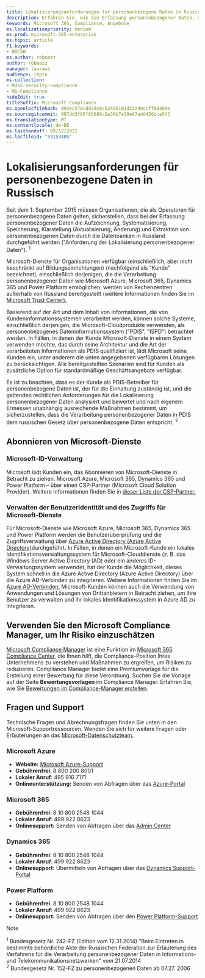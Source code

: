 ```yaml
---
title: Lokalisierungsanforderungen für personenbezogene Daten in Russisch
description: Erfahren Sie, wie die Erfassung personenbezogener Daten, die Aufzeichnung personenbezogener Daten russischer Bürger, die Systematisierung, die Behebung, die Speicherung, die Klarstellung und die Extraktion in Microsoft-Dienste und Datenbanken in Russland durchgeführt werden.
keywords: Microsoft 365, Compliance, Angebote
ms.localizationpriority: medium
ms.prod: microsoft-365-enterprise
ms.topic: article
f1.keywords:
- NOCSH
ms.author: robmazz
author: robmazz
manager: laurawi
audience: itpro
ms.collection:
- M365-security-compliance
- MS-Compliance
hideEdit: true
titleSuffix: Microsoft Compliance
ms.openlocfilehash: 093ec578cd83dc6c52485101d232d9ccff88489e
ms.sourcegitcommit: 997dd3f66f65686c2e38b7e30e67add426dce5f3
ms.translationtype: MT
ms.contentlocale: de-DE
ms.lasthandoff: 09/12/2021
ms.locfileid: "59159405"
---
```

# <a name="russian-personal-data-localization-requirements"></a>Lokalisierungsanforderungen für personenbezogene Daten in Russisch

Seit dem 1. September 2015 müssen Organisationen, die als Operatoren für personenbezogene Daten gelten, sicherstellen, dass bei der Erfassung personenbezogener Daten die Aufzeichnung, Systematisierung, Speicherung, Klarstellung (Aktualisierung, Änderung) und Extraktion von personenbezogenen Daten durch die Datenbanken in Russland durchgeführt werden ("Anforderung der Lokalisierung personenbezogener Daten"). <sup>1</sup>

Microsoft-Dienste für Organisationen verfügbar (einschließlich, aber nicht beschränkt auf Bildungseinrichtungen) (nachfolgend als "Kunde" bezeichnet), einschließlich derjenigen, die die Verarbeitung personenbezogener Daten wie Microsoft Azure, Microsoft 365, Dynamics 365 und Power Platform ermöglichen, werden von Rechenzentren außerhalb von Russland bereitgestellt (weitere Informationen finden Sie im [Microsoft Trust Center).](https://www.microsoft.com/trust-center)

Basierend auf der Art und dem Inhalt von Informationen, die von Kundeninformationssystemen verarbeitet werden, können solche Systeme, einschließlich derjenigen, die Microsoft-Cloudprodukte verwenden, als personenbezogenes Dateninformationssystem ("PDIS", "ISPD") betrachtet werden. In Fällen, in denen der Kunde Microsoft-Dienste in einem System verwenden möchte, das durch seine Architektur und die Art der verarbeiteten Informationen als PDIS qualifiziert ist, lädt Microsoft seine Kunden ein, unter anderem die unten angegebenen verfügbaren Lösungen zu berücksichtigen. Alle bereitgestellten Szenarien sind für Kunden als zusätzliche Option für standardmäßige Geschäftsangebote verfügbar.

Es ist zu beachten, dass es der Kunde als PDIS-Betreiber für personenbezogene Daten ist, der für die Einhaltung zuständig ist, und die geltenden rechtlichen Anforderungen für die Lokalisierung personenbezogener Daten analysiert und bewertet und nach eigenem Ermessen unabhängig ausreichende Maßnahmen bestimmt, um sicherzustellen, dass die Verarbeitung personenbezogener Daten in PDIS dem russischen Gesetz über personenbezogene Daten entspricht. <sup>2</sup>

## <a name="subscribing-to-microsoft-services"></a>Abonnieren von Microsoft-Dienste

### <a name="microsoft-id-management"></a>Microsoft-ID-Verwaltung

Microsoft lädt Kunden ein, das Abonnieren von Microsoft-Dienste in Betracht zu ziehen. Microsoft Azure, Microsoft 365, Dynamics 365 und Power Platform – über einen CSP-Partner (Microsoft Cloud Solution Provider). Weitere Informationen finden Sie in [dieser Liste der CSP-Partner.](https://pinpoint.microsoft.com/search?type=services&campaign=691)

### <a name="managing-user-identity-and-access-for-microsoft-services"></a>Verwalten der Benutzeridentität und des Zugriffs für Microsoft-Dienste

Für Microsoft-Dienste wie Microsoft Azure, Microsoft 365, Dynamics 365 und Power Platform werden die Benutzerüberprüfung und die Zugriffsverwaltung über [Azure Active Directory (Azure Active Directory)](https://azure.microsoft.com/services/active-directory/)durchgeführt. In Fällen, in denen ein Microsoft-Kunde ein lokales Identifikationsverwaltungssystem für Microsoft-Clouddienste (z. B. das Windows Server Active Directory (AD) oder ein anderes ID-Verwaltungssystem verwendet, hat der Kunde die Möglichkeit, dieses System schnell in die Azure Active Directory (Azure Active Directory) über die Azure AD-Verbinden zu integrieren. Weitere Informationen finden Sie im [Azure AD-Verbinden.](/azure/active-directory/cloud-provisioning/) Microsoft-Kunden können auch die Verwendung von Anwendungen und Lösungen von Drittanbietern in Betracht ziehen, um ihre Benutzer zu verwalten und ihr lokales Identifikationssystem in Azure AD zu integrieren.

## <a name="use-microsoft-compliance-manager-to-assess-your-risk"></a>Verwenden Sie den Microsoft Compliance Manager, um Ihr Risiko einzuschätzen

[Microsoft Compliance Manager](/microsoft-365/compliance/compliance-manager) ist eine Funktion im [Microsoft 365 Compliance Center](/microsoft-365/compliance/microsoft-365-compliance-center), die Ihnen hilft, die Compliance-Position Ihres Unternehmens zu verstehen und Maßnahmen zu ergreifen, um Risiken zu reduzieren. Compliance Manager bietet eine Premiumvorlage für die Erstellung einer Bewertung für diese Verordnung. Suchen Sie die Vorlage auf der Seite **Bewertungsvorlagen** im Compliance Manager. Erfahren Sie, wie Sie [Bewertungen im Compliance-Manager erstellen](/microsoft-365/compliance/compliance-manager-assessments).

## <a name="questions-and-support"></a>Fragen und Support

Technische Fragen und Abrechnungsfragen finden Sie unten in den Microsoft-Supportressourcen. Wenden Sie sich für weitere Fragen oder Erläuterungen an das [Microsoft-Datenschutzteam.](https://support.microsoft.com/gp/privacy-page)

### <a name="microsoft-azure"></a>Microsoft Azure

- **Website:** [Microsoft Azure-Support](https://aka.ms/GetAzureSupport)
- **Gebührenfrei**: 8 800 200 8001
- **Lokaler Anruf**: 495 916 7171
- **Onlineunterstützung:** Senden von Abfragen über das [Azure-Portal](https://portal.azure.com)

### <a name="microsoft-365"></a>Microsoft 365

- **Gebührenfrei**: 8 10 800 2548 1044
- **Lokaler Anruf**: 499 922 8623
- **Onlinesupport:** Senden von Abfragen über das [Admin Center](https://portal.office.com/)

### <a name="dynamics-365"></a>Dynamics 365

- **Gebührenfrei**: 8 10 800 2548 1044
- **Lokaler Anruf**: 499 922 8623
- **Onlinesupport:** Übermitteln von Abfragen über das [Dynamics Support-Portal](https://dynamics.microsoft.com/support/)

### <a name="power-platform"></a>Power Platform

- **Gebührenfrei**: 8 10 800 2548 1044
- **Lokaler Anruf**: 499 922 8623
- **Onlinesupport:** Senden von Abfragen über den [Power Platform-Support](/power-platform/admin/get-help-support)

> [!NOTE]
> <sup>1</sup> Bundesgesetz Nr. 242-FZ (Edition vom 12.31.2014) "Beim Eintreten in bestimmte behördliche Akte der Russischen Federation zur Erläuterung des Verfahrens für die Verarbeitung personenbezogener Daten in Informations- und Telekommunikationsnetzwerken" vom 21.07.2014 <br>
> <sup>2</sup> Bundesgesetz Nr. 152-FZ zu personenbezogenen Daten ab 07.27. 2006<br>
